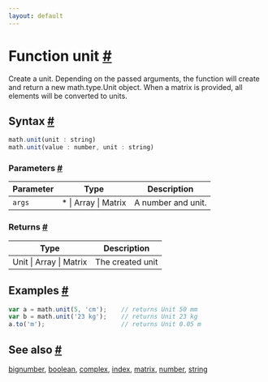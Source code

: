 ```yaml
---
layout: default
---
```


<h1 id="function-unit">Function unit <a href="#function-unit" title="Permalink">#</a></h1>

Create a unit. Depending on the passed arguments, the function
will create and return a new math.type.Unit object.
When a matrix is provided, all elements will be converted to units.


<h2 id="syntax">Syntax <a href="#syntax" title="Permalink">#</a></h2>

```js
math.unit(unit : string)
math.unit(value : number, unit : string)
```

<h3 id="parameters">Parameters <a href="#parameters" title="Permalink">#</a></h3>

Parameter | Type | Description
--------- | ---- | -----------
`args` | * &#124; Array &#124; Matrix | A number and unit.

<h3 id="returns">Returns <a href="#returns" title="Permalink">#</a></h3>

Type | Description
---- | -----------
Unit &#124; Array &#124; Matrix | The created unit


<h2 id="examples">Examples <a href="#examples" title="Permalink">#</a></h2>

```js
var a = math.unit(5, 'cm');    // returns Unit 50 mm
var b = math.unit('23 kg');    // returns Unit 23 kg
a.to('m');                     // returns Unit 0.05 m
```


<h2 id="see-also">See also <a href="#see-also" title="Permalink">#</a></h2>

[bignumber](bignumber.html),
[boolean](boolean.html),
[complex](complex.html),
[index](index.html),
[matrix](matrix.html),
[number](number.html),
[string](string.html)


<!-- Note: This file is automatically generated from source code comments. Changes made in this file will be overridden. -->
